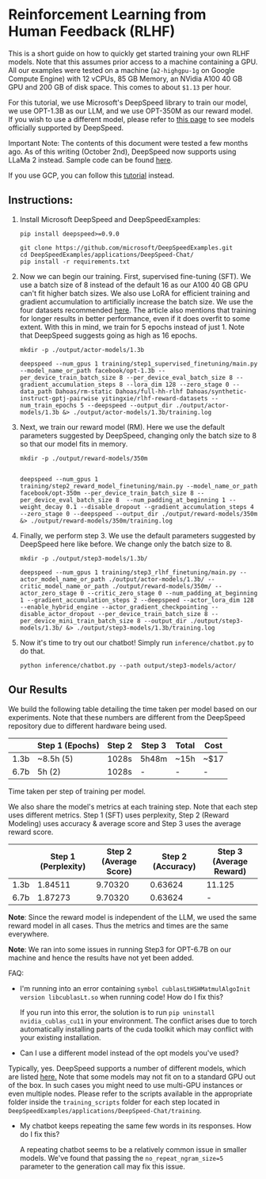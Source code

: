 # Reinforcement Learning from Human Feedback (RLHF)

This is a short guide on how to quickly get started training your own RLHF models. Note that this assumes prior access to a machine containing a GPU. All our examples were tested on a machine (`a2-highgpu-1g` on Google Compute Engine) with 12 vCPUs, 85 GB Memory, an NVidia A100 40 GB GPU and 200 GB of disk space.  This comes to about `$1.13` per hour.

For this tutorial, we use Microsoft's DeepSpeed library to train our model, we use OPT-1.3B as our LLM, and we use OPT-350M as our reward model. If you wish to use a different model,  please refer to [this page](https://github.com/microsoft/DeepSpeedExamples/tree/master/applications/DeepSpeed-Chat#-supported-models-) to see models officially supported by DeepSpeed. 

Important Note: The contents of this document were tested a few months ago. As of this writing (October 2nd), DeepSpeed now supports using LLaMa 2 instead. Sample code can be found [here](https://github.com/microsoft/DeepSpeedExamples/tree/master/applications/DeepSpeed-Chat/training).

If you use GCP, you can follow this [tutorial](https://github.com/GoogleCloudPlatform/vertex-ai-samples/blob/main/notebooks/official/generative_ai/rlhf_tune_llm.ipynb) instead.

## Instructions:

1. Install Microsoft DeepSpeed and DeepSpeedExamples:

    ```
    pip install deepspeed>=0.9.0

    git clone https://github.com/microsoft/DeepSpeedExamples.git
    cd DeepSpeedExamples/applications/DeepSpeed-Chat/
    pip install -r requirements.txt
    ```

2. Now we can begin our training. First, supervised fine-tuning (SFT). We use a batch size of 8 instead of the default 16 as our A100 40 GB GPU can't fit higher batch sizes. We also use LoRA for efficient training and gradient accumulation to artificially increase the batch size. We use the four datasets recommended [here](https://github.com/microsoft/DeepSpeedExamples/blob/master/applications/DeepSpeed-Chat/training/README.md). The article also mentions that training for longer results in better performance, even if it does overfit to some extent. With this in mind, we train for 5 epochs instead of just 1. Note that DeepSpeed suggests going as high as 16 epochs.

    ```
    mkdir -p ./output/actor-models/1.3b

    deepspeed --num_gpus 1 training/step1_supervised_finetuning/main.py --model_name_or_path facebook/opt-1.3b --per_device_train_batch_size 8 --per_device_eval_batch_size 8 --gradient_accumulation_steps 8 --lora_dim 128 --zero_stage 0 --data_path Dahoas/rm-static Dahoas/full-hh-rlhf Dahoas/synthetic-instruct-gptj-pairwise yitingxie/rlhf-reward-datasets --num_train_epochs 5 --deepspeed --output_dir ./output/actor-models/1.3b &> ./output/actor-models/1.3b/training.log
    ```

3. Next, we train our reward model (RM). Here we use the default parameters suggested by DeepSpeed, changing only the batch size to 8 so that our model fits in memory.

    ```
    mkdir -p ./output/reward-models/350m


    deepspeed --num_gpus 1 training/step2_reward_model_finetuning/main.py --model_name_or_path facebook/opt-350m --per_device_train_batch_size 8 --per_device_eval_batch_size 8  --num_padding_at_beginning 1 --weight_decay 0.1 --disable_dropout --gradient_accumulation_steps 4 --zero_stage 0 --deepspeed --output_dir ./output/reward-models/350m &> ./output/reward-models/350m/training.log
    ```

4. Finally, we perform step 3. We use the default parameters suggested by DeepSpeed here like before. We change only the batch size to 8.

    ```
    mkdir -p ./output/step3-models/1.3b/

    deepspeed --num_gpus 1 training/step3_rlhf_finetuning/main.py --actor_model_name_or_path ./output/actor-models/1.3b/ --critic_model_name_or_path ./output/reward-models/350m/ --actor_zero_stage 0 --critic_zero_stage 0 --num_padding_at_beginning 1 --gradient_accumulation_steps 2 --deepspeed --actor_lora_dim 128 --enable_hybrid_engine --actor_gradient_checkpointing --disable_actor_dropout --per_device_train_batch_size 8 --per_device_mini_train_batch_size 8 --output_dir ./output/step3-models/1.3b/ &> ./output/step3-models/1.3b/training.log
    ```

5. Now it's time to try out our chatbot! Simply run `inference/chatbot.py` to do that.

    ```
    python inference/chatbot.py --path output/step3-models/actor/
    ```

## Our Results

We build the following table detailing the time taken per model based on our experiments. Note that these numbers are different from the DeepSpeed repository due to different hardware being used.

|      | Step 1 (Epochs) | Step 2 | Step 3 | Total | Cost     |
|------|-----------------|--------|--------|-------|----------|
| 1.3b | ~8.5h (5)       | 1028s  | 5h48m  | ~15h  | ~$17     |
| 6.7b | 5h (2)          | 1028s  | -      | -     | -        |

Time taken per step of training per model. 

We also share the model's metrics at each training step. Note that each step uses different metrics. Step 1 (SFT) uses perplexity, Step 2 (Reward Modeling) uses accuracy & average score and Step 3 uses the average reward score.

|      | Step 1 (Perplexity)  | Step 2 (Average Score) | Step 2 (Accuracy) | Step 3 (Average Reward) |
|------|----------------------|------------------------|-------------------|-------------------------|
| 1.3b | 1.84511              | 9.70320                | 0.63624           | 11.125                  |
| 6.7b | 1.87273              | 9.70320                | 0.63624           | -                       |

**Note**: Since the reward model is independent of the LLM, we used the same reward model in all cases. Thus the metrics and times are the same everywhere.

**Note**: We ran into some issues in running Step3 for OPT-6.7B on our machine and hence the results have not yet been added.

FAQ:

* I'm running into an error containing `symbol cublasLtHSHMatmulAlgoInit version libcublasLt.so` when running code! How do I fix this?

    If you run into this error, the solution is to run `pip uninstall nvidia_cublas_cu11` in your environment. The conflict arises due to torch automatically installing parts of the cuda toolkit which may conflict with your existing installation.

* Can I use a different model instead of the opt models you've used?

Typically, yes. DeepSpeed supports a number of different models, which are listed [here.](https://github.com/microsoft/DeepSpeedExamples/tree/master/applications/DeepSpeed-Chat#-supported-models-) Note that some models may not fit on to a standard GPU out of the box. In such cases you might need to use multi-GPU instances or even multiple nodes. Please refer to the scripts available in the appropriate folder inside the `training_scripts` folder for each step located in `DeepSpeedExamples/applications/DeepSpeed-Chat/training`.

* My chatbot keeps repeating the same few words in its responses. How do I fix this?

    A repeating chatbot seems to be a relatively common issue in smaller models. We've found that passing the `no_repeat_ngram_size=5` parameter to the generation call may fix this issue.
